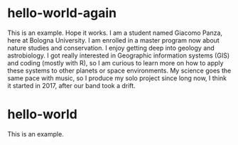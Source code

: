 
# hello-world-again
This is an example. Hope it works.
I am a student named Giacomo Panza, here at Bologna University. I am enrolled in a master program now about nature studies and conservation. I enjoy getting deep into geology and astrobiology. I got really interested in Geographic information systems (GIS) and coding (mostly with R), so I am curious to learn more on how to apply these systems to other planets or space environments.
My science goes the same pace with music, so I produce my solo project since long now, I think it started in 2017, after our band took a drift.

# hello-world
This is an example.

